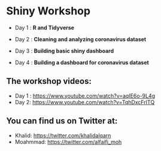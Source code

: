 # Shiny Workshop

- Day 1 : **R and Tidyverse**

- Day 2 : **Cleaning and analyzing coronavirus dataset**

- Day 3 : **Building basic shiny dashboard**

- Day 4 : **Building a dashboard for coronavirus dataset**

## The workshop videos:

- Day 1 : https://www.youtube.com/watch?v=aqIE6o-9L4g
- Day 2: https://www.youtube.com/watch?v=TqhDxcFrITQ

## You can find us on Twitter at:
- Khalid: https://twitter.com/khalidalqarn
- Moahmmad: https://twitter.com/alfaifi_moh

